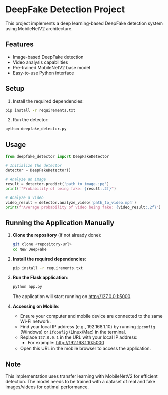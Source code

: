 # DeepFake Detection Project

This project implements a deep learning-based DeepFake detection system using MobileNetV2 architecture.

## Features
- Image-based DeepFake detection
- Video analysis capabilities
- Pre-trained MobileNetV2 base model
- Easy-to-use Python interface

## Setup
1. Install the required dependencies:
```bash
pip install -r requirements.txt
```

2. Run the detector:
```bash
python deepfake_detector.py
```

## Usage
```python
from deepfake_detector import DeepFakeDetector

# Initialize the detector
detector = DeepFakeDetector()

# Analyze an image
result = detector.predict('path_to_image.jpg')
print(f"Probability of being fake: {result:.2f}")

# Analyze a video
video_result = detector.analyze_video('path_to_video.mp4')
print(f"Average probability of video being fake: {video_result:.2f}")
```

## Running the Application Manually

1. **Clone the repository** (if not already done):
   ```bash
   git clone <repository-url>
   cd New DeepFake
   ```

2. **Install the required dependencies**:
   ```bash
   pip install -r requirements.txt
   ```

3. **Run the Flask application**:
   ```bash
   python app.py
   ```
   The application will start running on http://127.0.0.1:5000.

4. **Accessing on Mobile**:
   - Ensure your computer and mobile device are connected to the same Wi-Fi network.
   - Find your local IP address (e.g., 192.168.1.10) by running `ipconfig` (Windows) or `ifconfig` (Linux/Mac) in the terminal.
   - Replace `127.0.0.1` in the URL with your local IP address:
     - For example: http://192.168.1.10:5000
   - Open this URL in the mobile browser to access the application.

## Note
This implementation uses transfer learning with MobileNetV2 for efficient detection. The model needs to be trained with a dataset of real and fake images/videos for optimal performance.
